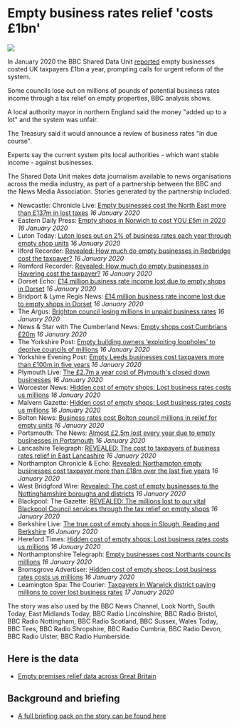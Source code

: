 # Empty business rates relief 'costs £1bn'

![](https://ichef.bbci.co.uk/news/660/cpsprodpb/10279/production/_110496166_piejackerscustomermiddlesbrough.jpg)

In January 2020 the BBC Shared Data Unit [reported](https://www.bbc.co.uk/news/uk-england-48854450) empty businesses costed UK taxpayers £1bn a year, prompting calls for urgent reform of the system.

Some councils lose out on millions of pounds of potential business rates income through a tax relief on empty properties, BBC analysis shows.

A local authority mayor in northern England said the money "added up to a lot" and the system was unfair.

The Treasury said it would announce a review of business rates "in due course".

Experts say the current system pits local authorities - which want stable income - against businesses.

The Shared Data Unit makes data journalism available to news organisations across the media industry, as part of a partnership between the BBC and the News Media Association. Stories generated by the partnership included:

* Newcastle: Chronicle Live: [Empty businesses cost the North East more than £137m in lost taxes](https://www.chroniclelive.co.uk/news/north-east-news/empty-businesses-cost-north-east-17575218) *16 January 2020*
* Eastern Daily Press: [Empty shops in Norwich to cost YOU £5m in 2020](https://www.edp24.co.uk/business/norwich-empty-shops-set-to-cost-5m-in-2020-1-6467788) *16 January 2020*
* Luton Today: [Luton loses out on 2% of business rates each year through empty shop units](https://www.lutontoday.co.uk/news/people/luton-loses-out-on-2-of-business-rates-each-year-through-empty-shop-units-1-9204300) *16 January 2020*
* Ilford Recorder: [Revealed: How much do empty businesses in Redbridge cost the taxpayer?](https://www.ilfordrecorder.co.uk/news/empty-businesses-in-redbridge-1-6467826) *16 January 2020*
* Romford Recorder: [Revealed: How much do empty businesses in Havering cost the taxpayer?](https://www.romfordrecorder.co.uk/news/empty-business-rates-relief-havering-1-6467822) *16 January 2020*
* Dorset Echo: [£14 million business rate income lost due to empty shops in Dorset](https://www.dorsetecho.co.uk/news/18163339.14-million-business-rate-income-lost-due-empty-shops-dorset/) *16 January 2020*
* Bridport & Lyme Regis News: [£14 million business rate income lost due to empty shops in Dorset](https://www.bridportnews.co.uk/news/18163340.14-million-business-rate-income-lost-due-empty-shops-dorset/) *16 January 2020*
* The Argus: [Brighton council losing millions in unpaid business rates](https://www.theargus.co.uk/news/18163154.brighton-council-losing-millions-unpaid-business-rates/) *16 January 2020*
* News & Star with The Cumberland News: [Empty shops cost Cumbrians £20m](https://www.newsandstar.co.uk/news/18162869.empty-shops-cost-cumbrians-20m/) *16 January 2020*
* The Yorkshire Post: [Empty building owners ‘exploiting loopholes’ to deprive councils of millions](https://www.yorkshirepost.co.uk/business/empty-building-owners-exploiting-loopholes-to-deprive-councils-of-millions-1-10203264) *16 January 2020*
* Yorkshire Evening Post: [Empty Leeds businesses cost taxpayers more than £100m in five years](https://www.yorkshireeveningpost.co.uk/news/politics/empty-leeds-businesses-cost-taxpayers-more-ps100m-five-years-1364762?fbclid) *16 January 2020*
* Plymouth Live: [The £2.7m a year cost of Plymouth's closed down businesses](https://www.plymouthherald.co.uk/news/business/27m-year-cost-plymouths-closed-3738659) *16 January 2020*
* Worcester News: [Hidden cost of empty shops: Lost business rates costs us millions](https://www.worcesternews.co.uk/news/18163519.hidden-cost-empty-shops-lost-business-rates-costs-us-millions/?ref=rss&utm_source=dlvr.it&utm_medium=twitter) *16 January 2020*
* Malvern Gazette: [Hidden cost of empty shops: Lost business rates costs us millions](https://www.malverngazette.co.uk/news/18163520.hidden-cost-empty-shops-lost-business-rates-costs-us-millions/?ref=rss) *16 January 2020*
* Bolton News: [Business rates cost Bolton council millions in relief for empty units](https://www.theboltonnews.co.uk/news/18163529.business-rates-cost-bolton-council-millions-relief-empty-units/) *16 January 2020*
* Portsmouth: The News: [Almost £2.5m lost every year due to empty businesses in Portsmouth](https://www.portsmouth.co.uk/news/politics/almost-ps25m-lost-every-year-due-empty-businesses-portsmouth-1366248) *16 January 2020*
* Lancashire Telegraph: [REVEALED: The cost to taxpayers of business rates relief in East Lancashire](https://www.lancashiretelegraph.co.uk/news/18163481.revealed-cost-taxpayers-business-rates-relief-east-lancashire/?ref=rss&utm_source=dlvr.it&utm_medium=twitter) *16 January 2020*
* Northampton Chronicle & Echo: [Revealed: Northampton empty businesses cost taxpayer more than £18m over the last five years](https://www.northamptonchron.co.uk/business/revealed-northampton-empty-businesses-cost-taxpayer-more-than-18m-over-the-last-five-years-1-9202960) *16 January 2020*
* West Bridgford Wire: [Revealed: The cost of empty businesses to the Nottinghamshire boroughs and districts](https://westbridgfordwire.com/revealed-the-cost-of-empty-businesses-to-the-nottinghamshire-boroughs-and-districts/) *16 January 2020*
* Blackpool: The Gazette: [REVEALED: The millions lost to our vital Blackpool Council services through the tax relief on empty shops](https://www.blackpoolgazette.co.uk/business/revealed-the-millions-lost-to-our-vital-blackpool-council-services-through-the-tax-relief-on-empty-shops-1-10204420) *16 January 2020*
* Berkshire Live: [The true cost of empty shops in Slough, Reading and Berkshire](https://www.getreading.co.uk/news/business/true-cost-empty-shops-berkshire-17567958) *16 January 2020*
* Hereford Times: [Hidden cost of empty shops: Lost business rates costs us millions](https://www.herefordtimes.com/news/regional/18163519.hidden-cost-empty-shops-lost-business-rates-costs-us-millions/) *16 January 2020*
* Northamptonshire Telegraph: [Empty businesses cost Northants councils millions](https://www.northantstelegraph.co.uk/news/people/empty-businesses-cost-northants-councils-millions-1365693) *16 January 2020*
* Bromsgrove Advertiser: [Hidden cost of empty shops: Lost business rates costs us millions](https://www.bromsgroveadvertiser.co.uk/news/regional/worcestershire/18163519.hidden-cost-empty-shops-lost-business-rates-costs-us-millions/) *16 January 2020*
* Leamington Spa: The Courier: [Taxpayers in Warwick district paying millions to cover lost business rates](https://www.leamingtoncourier.co.uk/news/people/taxpayers-warwick-district-paying-millions-cover-lost-business-rates-1364823) *17 January 2020*









The story was also used by the BBC News Channel, Look North, South Today, East Midlands Today,  BBC Radio Lincolnshire, BBC Radio Bristol, BBC Radio Nottingham, BBC Radio Scotland, BBC Sussex, Wales Today, BBC Tees, BBC Radio Shropshire, BBC Radio Cumbria, BBC Radio Devon, BBC Radio Ulster, BBC Radio Humberside. 


## Here is the data 

* [Empty premises relief data across Great Britain](https://docs.google.com/spreadsheets/d/1d7ytxfBlHucWl_gWrc2bpyCpxvWJpX95/edit#gid=1232435142)

## Background and briefing

* [A full briefing pack on the story can be found here](https://docs.google.com/document/d/1cmAIo2v83JQqm5MBkfuN1_IZgTuJEVFhmBVtaV3SLWw/edit)

